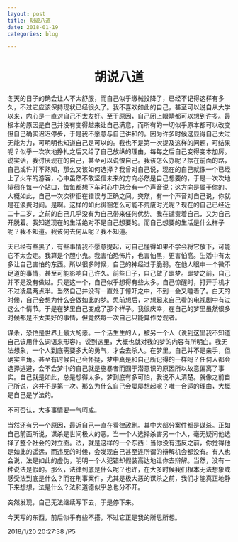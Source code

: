 ```yaml
---
layout: post
title: 胡说八道
date: 2018-01-19
categories: blog

---
```


# <center>胡说八道 #

冬天的日子的确会让人不太舒服，而自己似乎缴械投降了，已经不记得这样有多久，不过它应该保持现状已经很久了。我不喜欢如此的自己，甚至可以说自从大学以来，内心是一直对自己不太友好。至于原因，自己闭上眼睛都可以想到许多。最根本的原因是自己并没有变得越来让自己满意，而所有的一切似乎原本都可以改变但自己确实迟迟停步，于是我不愿意与自己讲和的。因为许多时候这显得自己太过无能为力，可明明也知道自己是可以的。我也不是第一次提及这样的问题，可结果呢？似乎一次次地挣扎之后又给了自己放纵的理由，每每之后自己变得变本加厉。说实话，我讨厌现在的自己，甚至可以说恨自己。我该怎么办呢？摆在前面的路，自己或许并不熟知，那么又该如何选择？我曾对自己说，现在的自己就像一个已经上了火车的游客，心中虽然不敢坚信未来的方向必然是自己想要的，于是一次次地徘徊在每一个站口，每每都想下车时心中总会有一个声音说：这方向是属于你的。大概如此，自己一次次徘徊在错误与正确之间。突然，有一个声音对自己说，你就是在浪费时间。是啊。这样的如此徘徊怎么可能不荒废时光呢？现在的自己已经近二十二岁，之前的自己几乎没有为自己带来任何优势。我在谴责着自己，又为自己开脱着。我知道现在的生活绝对不是自己想要的。而自己想要的生活是什么样子呢？我不知道。我该何去何从呢？我不知道。

天已经有些黑了，有些事情我不愿意提起，可自己懂得如果不学会将它放下，可能它不太会走。我算是个胆小鬼。我害怕恐怖片，也害怕黑，更害怕高。生活中有太多让自己害怕的东西。所以很多时候，自己的神经过于脆弱。在他人眼中一个微不足道的事情，甚至可能影响自己许久。前些日子，自己做了噩梦。噩梦之前，自己并不是没有做过。只是这一个，自己似乎想得有些太多。自己惊醒时，打开手机才不过凌晨两点半。当然自己并没有一直处于惊吓之中，不到一会又睡着了。白天的时候，自己会想为什么会做如此的梦。思前想后，才想起来自己看的电视剧中有过这么个情节。于是在梦里自己变成了那个样子。我很庆幸，在自己的梦里虽然很多时候都是不太美好的事情，但竟然每一次自己只能算作旁观者。

谋杀，恐怕是世界上最大的恶。一个活生生的人，被另一个人（说到这里我不知道自己该用什么词语来形容）。说到这里，大概也就对我的梦的内容有所明白。我无法想象，一个人到底需要多大的勇气，才会去杀人。在梦里，自己并不是亲手，但确实主角。甚至有时候自己会怀疑，梦中真是和自己所记得的一样吗？任何人都会选择逃避，会不会梦中的自己就是施暴者而囿于潜意识的原因所以故意偏离了事实。自己就是如此，总是想得太多。梦到底有多可怕，我说不太清楚。就像之前自己所说，这并不是第一次。那么为什么自己会屡屡想起呢？唯一合适的理由，大概是自己是学法的。

不可否认，大多事情要一气呵成。

当然还有另一个原因，最近自己一直在看律政剧。其中大部分案件都是谋杀。正如自己前面所说，谋杀是世间极大的恶。当一个人选择杀害另一个人，毫无疑问他选择了整个社会的对立面。法，就是这样的一个东西：当你没有违反之前，你觉得他是如此的遥远，而违反的时候，会发现自己甚至连所谓的辩解机会都没有。有人也会说，法是如此的虚伪，明明一个人犯错却假装高达地让你去辩解。当然，没有一种说法是假的。那么，法律到底是什么呢？也许，在大多时候我们根本无法想象或感受法到底是什么？而在刑事案件，尤其是极大恶的谋杀之前，我们才能真正地静下来想想，法是什么？法和道德似乎总也分不开。

突然发现，自己无法继续写下去，于是停下来。

今天写的东西，前后似乎有些不搭，不过它正是我的所思所想。

2018/1/20 20:27:38 /P5

